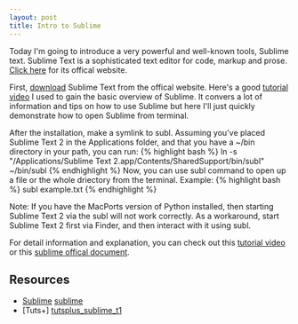 ```yaml
---
layout: post
title: Intro to Sublime
---
```


<!-- links -->
[sublime]: http://www.sublimetext.com/
[sublime_download]: http://www.sublimetext.com/2
[tutsplus_sublime_t1]: https://code.tutsplus.com/courses/perfect-workflow-in-sublime-text-2/lessons/welcome
[tutsplus_sublime_t2]: https://code.tutsplus.com/courses/perfect-workflow-in-sublime-text-2/lessons/services-and-opening-sublime-from-the-terminal
[sublime_commandline]: https://www.sublimetext.com/docs/2/osx_command_line.html

Today I'm going to introduce a very powerful and well-known tools, Sublime text. Sublime Text is a sophisticated text editor for code, markup and prose. [Click here][sublime] for its offical website.


First, [download][sublime_download] Sublime Text from the offical website. Here's a good [tutorial video][tutsplus_sublime_t1] I used to gain the basic overview of Sublime. It convers a lot of information and tips on how to use Sublime but here I'll just quickly demonstrate how to open Sublime from terminal.


After the installation, make a symlink to subl. Assuming you've placed Sublime Text 2 in the Applications folder, and that you have a ~/bin directory in your path, you can run:
{% highlight bash %}
ln -s "/Applications/Sublime Text 2.app/Contents/SharedSupport/bin/subl" ~/bin/subl
{% endhighlight %}
Now, you can use subl command to open up a file or the whole driectory from the terminal. Example:
{% highlight bash %}
subl example.txt
{% endhighlight %}


Note: If you have the MacPorts version of Python installed, then starting Sublime Text 2 via the subl will not work correctly. As a workaround, start Sublime Text 2 first via Finder, and then interact with it using subl.


For detail information and explanation, you can check out this [tutorial video][tutsplus_sublime_t2] or this [sublime offical document][sublime_commandline].


## Resources ##
- [Sublime] [sublime]
- [Tuts+] [tutsplus_sublime_t1]
